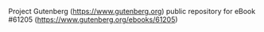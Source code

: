 Project Gutenberg (https://www.gutenberg.org) public repository for
eBook #61205 (https://www.gutenberg.org/ebooks/61205)
